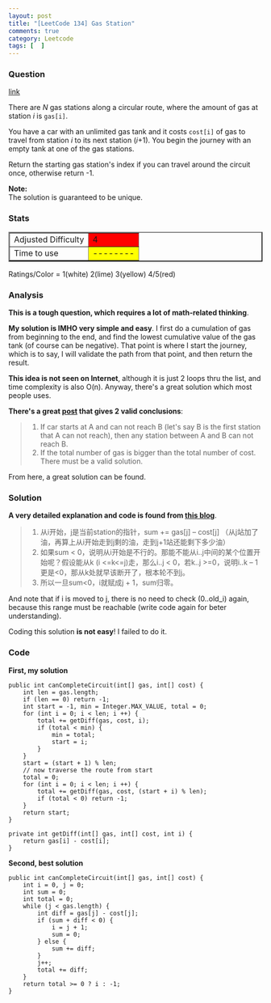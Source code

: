 ```yaml
---
layout: post
title: "[LeetCode 134] Gas Station"
comments: true
category: Leetcode
tags: [  ]
---
```



### Question 
[link](https://oj.leetcode.com/problems/gas-station/)

<div class="question-content">
            <p class="font-color"></p><p class="font-color">
There are <i>N</i> gas stations along a circular route, where the amount of gas at station <i>i</i> is <code>gas[i]</code>.
</p>

<p class="font-color">
You have a car with an unlimited gas tank and it costs <code>cost[i]</code> of gas to travel from station <i>i</i> to its next station (<i>i</i>+1). You begin the journey with an empty tank at one of the gas stations.
</p>

<p class="font-color">
Return the starting gas station's index if you can travel around the circuit once, otherwise return -1.
</p>

<p class="font-color">
<b>Note:</b><br>
The solution is guaranteed to be unique.
</p><p class="font-color"></p>
          </div>

### Stats
<table border="2">
	<tr>
		<td>Adjusted Difficulty</td>
		<td bgcolor="red">4</td>
	</tr>
	<tr>
		<td>Time to use</td>
		<td bgcolor="yellow">--------</td>
	</tr>
</table>

Ratings/Color = 1(white) 2(lime) 3(yellow) 4/5(red)

### Analysis

__This is a tough question, which requires a lot of math-related thinking__. 

__My solution is IMHO very simple and easy__. I first do a cumulation of gas from beginning to the end, and find the lowest cumulative value of the  gas tank (of course can be negative). That point is where I start the journey, which is to say, I will validate the path from that point, and then return the result. 

__This idea is not seen on Internet__, although it is just 2 loops thru the list, and time complexity is also O(n). Anyway, there's a great solution which most people uses. 

__There's a great [post](https://oj.leetcode.com/discuss/4159/share-some-of-my-ideas) that gives 2 valid conclusions__: 

> 1. If car starts at A and can not reach B (let's say B is the first station that A can not reach), then any station between A and B can not reach B.
> 2. If the total number of gas is bigger than the total number of cost. There must be a valid solution. 

From here, a great solution can be found. 

### Solution

__A very detailed explanation and code is found from [this blog](http://leetcodenotes.wordpress.com/2013/11/21/leetcode-gas-station-%E8%BD%AC%E5%9C%88%E7%9A%84%E5%8A%A0%E6%B2%B9%E7%AB%99%E7%9C%8B%E8%83%BD%E4%B8%8D%E8%83%BD%E8%B5%B0%E4%B8%80%E5%9C%88/)__.

> 1. 从i开始，j是当前station的指针，sum += gas[j] – cost[j] （从j站加了油，再算上从i开始走到j剩的油，走到j+1站还能剩下多少油）
> 2. 如果sum < 0，说明从i开始是不行的。那能不能从i..j中间的某个位置开始呢？假设能从k (i <=k<=j)走，那么i..j < 0，若k..j >=0，说明i..k – 1更是<0，那从k处就早该断开了，根本轮不到j。
> 3. 所以一旦sum<0，i就赋成j + 1，sum归零。

And note that if i is moved to j, there is no need to check (0..old_i) again, because this range must be reachable (write code again for beter understanding). 

Coding this solution __is not easy__! I failed to do it. 

### Code

__First, my solution__

    public int canCompleteCircuit(int[] gas, int[] cost) {
        int len = gas.length;
		if (len == 0) return -1;
		int start = -1, min = Integer.MAX_VALUE, total = 0;
		for (int i = 0; i < len; i ++) {
			total += getDiff(gas, cost, i);
			if (total < min) {
				min = total;
				start = i;
			}
		}
		start = (start + 1) % len;
		// now traverse the route from start 
		total = 0;
		for (int i = 0; i < len; i ++) {
			total += getDiff(gas, cost, (start + i) % len);
			if (total < 0) return -1; 
		}
		return start;
    }
	
	private int getDiff(int[] gas, int[] cost, int i) {
		return gas[i] - cost[i];
	}

__Second, best solution__

    public int canCompleteCircuit(int[] gas, int[] cost) {
        int i = 0, j = 0;
        int sum = 0;
        int total = 0;
        while (j < gas.length) {
            int diff = gas[j] - cost[j];
            if (sum + diff < 0) {
                i = j + 1;
                sum = 0;
            } else {
                sum += diff;
            }
            j++;
            total += diff;
        }
        return total >= 0 ? i : -1;
    }
